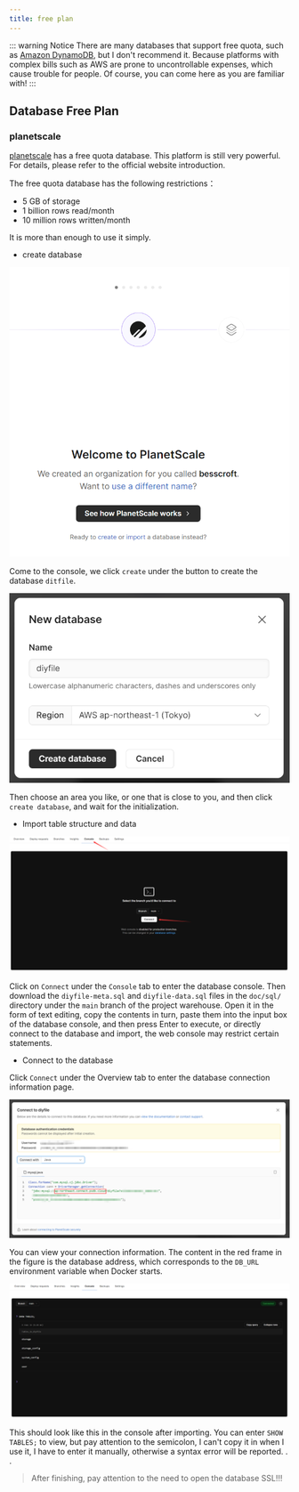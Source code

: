 ```yaml
---
title: free plan
---
```


::: warning Notice
There are many databases that support free quota, such as [Amazon DynamoDB](https://aws.amazon.com/cn/dynamodb/), but I don't recommend it.
Because platforms with complex bills such as AWS are prone to uncontrollable expenses, which cause trouble for people. Of course, you can come here as you are familiar with!
:::

## Database Free Plan

### planetscale

[planetscale](https://planetscale.com/) has a free quota database. This platform is still very powerful. For details, please refer to the official website introduction.

The free quota database has the following restrictions：
- 5 GB of storage
- 1 billion rows read/month
- 10 million rows written/month

It is more than enough to use it simply.

* create database

![img.png](./free/img.png)

Come to the console, we click `create` under the button to create the database `ditfile`.

![img_1.png](./free/img_1.png)

Then choose an area you like, or one that is close to you, and then click `create database`, and wait for the initialization.

* Import table structure and data

![img_2.png](./free/img_2.png)

Click on `Connect` under the `Console` tab to enter the database console. Then download the `diyfile-meta.sql` and `diyfile-data.sql` files in the `doc/sql/` directory under the `main` branch of the project warehouse.
Open it in the form of text editing, copy the contents in turn, paste them into the input box of the database console, and then press Enter to execute, or directly connect to the database and import, the web console may restrict certain statements.

* Connect to the database

Click `Connect` under the Overview tab to enter the database connection information page.

![img_3.png](./free/img_3.png)

You can view your connection information. The content in the red frame in the figure is the database address, which corresponds to the `DB_URL` environment variable when Docker starts.

![img_4.png](./free/img_4.png)

This should look like this in the console after importing. You can enter `SHOW TABLES;` to view, but pay attention to the semicolon, I can't copy it in when I use it, I have to enter it manually, otherwise a syntax error will be reported. . .

> After finishing, pay attention to the need to open the database SSL!!!
